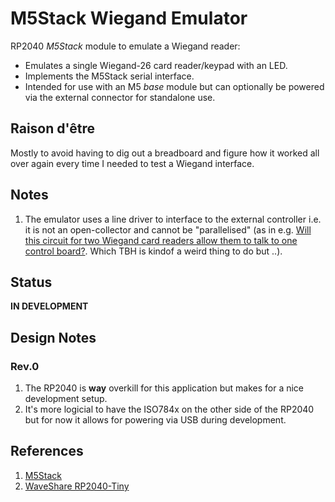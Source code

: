 # M5Stack Wiegand Emulator

RP2040 _M5Stack_ module to emulate a Wiegand reader:

- Emulates a single Wiegand-26 card reader/keypad with an LED. 
- Implements the M5Stack serial interface.
- Intended for use with an M5 _base_ module but can optionally be powered via the external connector
  for standalone use.

## Raison d'être

Mostly to avoid having to dig out a breadboard and figure how it worked all over again every time I needed
to test a Wiegand interface.

## Notes

1. The emulator uses a line driver to interface to the external controller i.e. it is not an open-collector
   and cannot be "parallelised" (as in e.g. [Will this circuit for two Wiegand card readers allow them to talk to one control board?](https://electronics.stackexchange.com/questions/535159/will-this-circuit-for-two-wiegand-card-readers-allow-them-to-talk-to-one-control). Which TBH is kindof a weird thing to do but ..).

## Status

**IN DEVELOPMENT**

## Design Notes

### Rev.0

1. The RP2040 is **way** overkill for this application but makes for a nice development setup.
2. It's more logicial to have the ISO784x on the other side of the RP2040 but for now it allows for powering via
   USB during development.

## References

1. [M5Stack](https://m5stack.com)
2. [WaveShare RP2040-Tiny](https://www.waveshare.com/wiki/RP2040-Tiny)